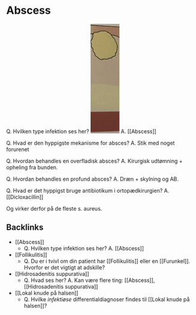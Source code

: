 # Abscess
Q. Hvilken type infektion ses her?
![](BearImages/6FADD85D-9AAC-4DFE-A1F0-43853CC4A726-43570-000051679777F880/01CF4A4D-1CF1-4106-94A6-E4A1A71A086F.png)
A. [[Abscess]]

Q. Hvad er den hyppigste mekanisme for absces?
A. Stik med noget forurenet

Q. Hvordan behandles en overfladisk absces?
A. Kirurgisk udtømning + opheling fra bunden.

Q. Hvordan behandles en profund absces?
A. Dræn + skylning og AB.

Q. Hvad er det hyppigst bruge antibiotikum i ortopædkirurgien?
A. [[Dicloxacillin]]

Og virker derfor på de fleste s. aureus.

## Backlinks
* [[Abscess]]
	* Q. Hvilken type infektion ses her?
A. [[Abscess]]
* [[Follikulitis]]
	* Q. Du er i tvivl om din patient har [[Follikulitis]] eller en [[Furunkel]]. Hvorfor er det vigtigt at adskille? 
* [[Hidrosadenitis suppurativa]]
	* Q. Hvad ses her?
A. Kan være flere ting: [[Abscess]], [[Hidrosadenitis suppurativa]]
* [[Lokal knude på halsen]]
	* Q. Hvilke *infektiøse* differentialdiagnoser findes til [[Lokal knude på halsen]]?

<!-- #anki/tag/med/Orto #anki/deck/Medicine #anki/tag/med/Derma #anki/tag/med/Infectious -->

<!-- {BearID:5529D43F-3B5A-4B8B-AB1E-F9ADA9A7DA71-43570-00005167978B9F46} -->
